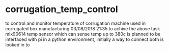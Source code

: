 # corrugation_temp_control
to control and monitor temperature of corrugation machine used in corrugated box manufacturing 
03/08/2018 21:35 to achive the above task mlx90614 temp sensor which can sense temp up to 380c is planned to be interfaced with pi in a python environment, initially a way to connect both is looked in to

